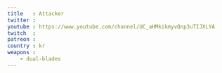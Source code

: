 ```yaml
---
title   : Attacker
twitter :
youtube : https://www.youtube.com/channel/UC_aHMkikmyvQnp3uTIJXLYA
twitch  :
patreon :
country : kr
weapons :
    - dual-blades
---
```


